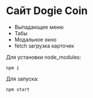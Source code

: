 # Сайт Dogie Coin

* Выпадающее меню
* Табы
* Модальное окно
* fetch загрузка карточек

Для установки node_modules:
```
npm i
```

Для запуска:
```
npm start
```
